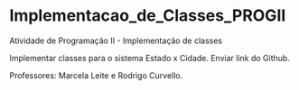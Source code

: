 # Implementacao_de_Classes_PROGII
Atividade de Programação II - Implementação de classes

Implementar classes para o sistema Estado x Cidade. Enviar link do Github.


Professores: Marcela Leite e Rodrigo Curvello.
